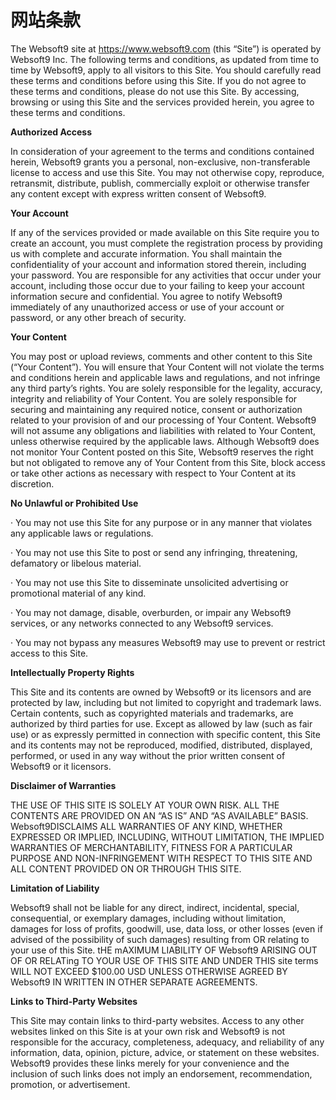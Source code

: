 # 网站条款

The Websoft9 site at https://www.websoft9.com (this “Site”) is operated by Websoft9 Inc. The following terms and conditions, as updated from time to time by Websoft9, apply to all visitors to this Site. You should carefully read these terms and conditions before using this Site. If you do not agree to these terms and conditions, please do not use this Site. By accessing, browsing or using this Site and the services provided herein, you agree to these terms and conditions.

**Authorized Access**

In consideration of your agreement to the terms and conditions contained herein, Websoft9 grants you a personal, non-exclusive, non-transferable license to access and use this Site. You may not otherwise copy, reproduce, retransmit, distribute, publish, commercially exploit or otherwise transfer any content except with express written consent of Websoft9.

**Your Account**

If any of the services provided or made available on this Site require you to create an account, you must complete the registration process by providing us with complete and accurate information. You shall maintain the confidentiality of your account and information stored therein, including your password. You are responsible for any activities that occur under your account, including those occur due to your failing to keep your account information secure and confidential. You agree to notify Websoft9 immediately of any unauthorized access or use of your account or password, or any other breach of security.

**Your Content**

You may post or upload reviews, comments and other content to this Site (“Your Content”). You will ensure that Your Content will not violate the terms and conditions herein and applicable laws and regulations, and not infringe any third party’s rights. You are solely responsible for the legality, accuracy, integrity and reliability of Your Content. You are solely responsible for securing and maintaining any required notice, consent or authorization related to your provision of and our processing of Your Content. Websoft9 will not assume any obligations and liabilities with related to Your Content, unless otherwise required by the applicable laws. Although Websoft9 does not monitor Your Content posted on this Site, Websoft9 reserves the right but not obligated to remove any of Your Content from this Site, block access or take other actions as necessary with respect to Your Content at its discretion.

**No Unlawful or Prohibited Use**

·       You may not use this Site for any purpose or in any manner that violates any applicable laws or regulations.

·       You may not use this Site to post or send any infringing, threatening, defamatory or libelous material.

·       You may not use this Site to disseminate unsolicited advertising or promotional material of any kind.

·       You may not damage, disable, overburden, or impair any Websoft9 services, or any networks connected to any Websoft9 services.

·       You may not bypass any measures Websoft9 may use to prevent or restrict access to this Site.

**Intellectually Property Rights**

This Site and its contents are owned by Websoft9 or its licensors and are protected by law, including but not limited to copyright and trademark laws. Certain contents, such as copyrighted materials and trademarks, are authorized by third parties for use. Except as allowed by law (such as fair use) or as expressly permitted in connection with specific content, this Site and its contents may not be reproduced, modified, distributed, displayed, performed, or used in any way without the prior written consent of Websoft9 or it licensors.

**Disclaimer of Warranties**

THE USE OF THIS SITE IS SOLELY AT YOUR OWN RISK. ALL THE CONTENTS ARE PROVIDED ON AN “AS IS” AND “AS AVAILABLE” BASIS. Websoft9DISCLAIMS ALL WARRANTIES OF ANY KIND, WHETHER EXPRESSED OR IMPLIED, INCLUDING, WITHOUT LIMITATION, THE IMPLIED WARRANTIES OF MERCHANTABILITY, FITNESS FOR A PARTICULAR PURPOSE AND NON-INFRINGEMENT WITH RESPECT TO THIS SITE AND ALL CONTENT PROVIDED ON OR THROUGH THIS SITE.

**Limitation of Liability**

Websoft9 shall not be liable for any direct, indirect, incidental, special, consequential, or exemplary damages, including without limitation, damages for loss of profits, goodwill, use, data loss, or other losses (even if advised of the possibility of such damages) resulting from OR relating to your use of this Site. tHE mAXIMUM LIABILITY OF Websoft9 ARISING OUT OF OR RELATing TO YOUR USE OF THIS SITE AND UNDER THIS site terms WILL NOT EXCEED $100.00 USD UNLESS OTHERWISE AGREED BY Websoft9 IN WRITTEN IN OTHER SEPARATE AGREEMENTS.

**Links to Third-Party Websites**

This Site may contain links to third-party websites. Access to any other websites linked on this Site is at your own risk and Websoft9 is not responsible for the accuracy, completeness, adequacy, and reliability of any information, data, opinion, picture, advice, or statement on these websites. Websoft9 provides these links merely for your convenience and the inclusion of such links does not imply an endorsement, recommendation, promotion, or advertisement.